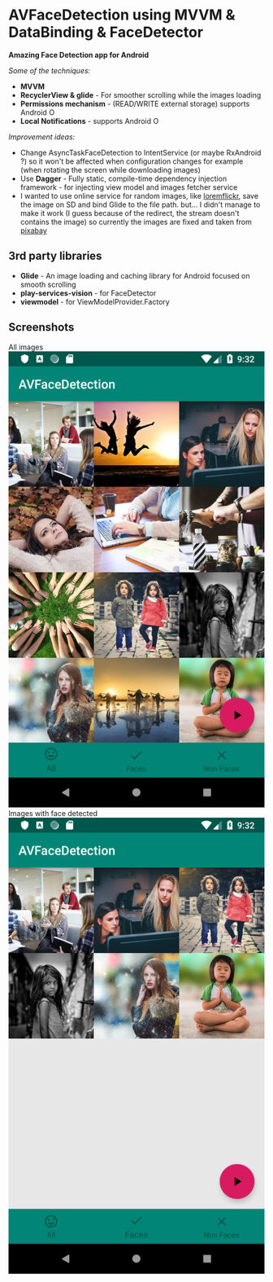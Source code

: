 # AVFaceDetection using MVVM & DataBinding & FaceDetector
**Amazing Face Detection app for Android**

*Some of the techniques:*
* **MVVM**
* **RecyclerView & glide** - For smoother scrolling while the images loading
* **Permissions mechanism** - (READ/WRITE external storage) supports Android O
* **Local Notifications** - supports Android O

*Improvement ideas:* 
* Change AsyncTaskFaceDetection to IntentService (or maybe RxAndroid ?) so it won't be affected when configuration changes for example (when rotating the screen while downloading images)
* Use **Dagger** - Fully static, compile-time dependency injection framework - for injecting view model and images fetcher service
* I wanted to use online service for random images, like [loremflickr](http://loremflickr.com), save the image on SD and bind Glide to the file path.
but... I didn't manage to make it work (I guess because of the redirect, the stream doesn't contains the image) so currently the images are fixed and taken from [pixabay](https://pixabay.com/)

## 3rd party libraries
* **Glide** - An image loading and caching library for Android focused on smooth scrolling
* **play-services-vision** - for FaceDetector
* **viewmodel** - for ViewModelProvider.Factory

## Screenshots
All images
![All images](https://github.com/gadipaz/AVFaceDetection/blob/master/Screenshot_1.png?raw=true)
Images with face detected
![Images with face detected](https://github.com/gadipaz/AVFaceDetection/blob/master/Screenshot_2.png?raw=true)